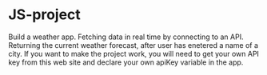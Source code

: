 # JS-project
Build a weather app. Fetching data in real time by connecting to an API. Returning the current weather forecast, after user has enetered a name of a city.
If you want to make the project work, you will need to get your own API key from this web site and declare your own apiKey variable in the app.
